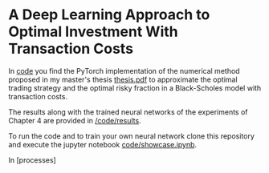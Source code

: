 # A Deep Learning Approach to Optimal Investment With Transaction Costs

In [code](./code) you find the PyTorch implementation of the numerical method proposed in my master's thesis [thesis.pdf](./thesis.pdf) to approximate the optimal trading strategy and the optimal risky fraction in a Black-Scholes model with transaction costs.

The results along with the trained neural networks of the experiments of Chapter 4 are provided in [/code/results](./code/results).

To run the code and to train your own neural network clone this repository and execute the jupyter notebook [code/showcase.ipynb](./code/showcase.ipynb).

In [processes]


